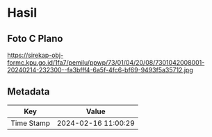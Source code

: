 # Hasil

## Foto C Plano

https://sirekap-obj-formc.kpu.go.id/1fa7/pemilu/ppwp/73/01/04/20/08/7301042008001-20240214-232300--fa3bfff4-6a5f-4fc6-bf69-9493f5a35712.jpg


## Metadata

| Key        | Value               |
| ---------- | ------------------- |
| Time Stamp | 2024-02-16 11:00:29 |



